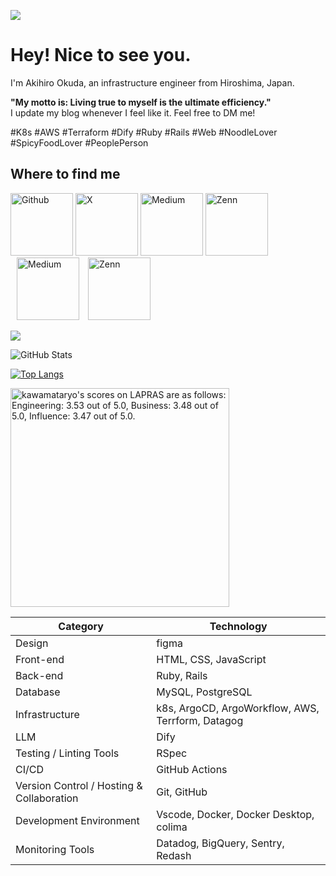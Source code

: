 ![](https://komarev.com/ghpvc/?username=aki366)

# Hey! Nice to see you.

<p>
I'm Akihiro Okuda, an infrastructure engineer from Hiroshima, Japan.</br>

<b>"My motto is: Living true to myself is the ultimate efficiency."</b></br>
I update my blog whenever I feel like it. Feel free to DM me!</br>

#K8s #AWS #Terraform #Dify #Ruby #Rails #Web #NoodleLover #SpicyFoodLover #PeoplePerson</br>
</p>

## Where to find me

<p>
  <a href="https://github.com/aki366" target="_blank"><img alt="Github" src="https://d3prslcyrefztx.cloudfront.net/icons/github-150x150-20250320.png" width="100" height="100" /></a>
  <a href="https://x.com/aki366_x" target="_blank"><img alt="X" src="https://d3prslcyrefztx.cloudfront.net/icons/x-150x150-20250320.png" width="100" height="100" /></a>
  <a href="https://www.linkedin.com/in/akihiro-okuda-039347344/" target="_blank"><img alt="Medium" src="https://d3prslcyrefztx.cloudfront.net/icons/linkedin-150x150-20250320.png" width="100" height="100" /></a>
  <a href="https://zenn.dev/aki366" target="_blank"><img alt="Zenn" src="https://d3prslcyrefztx.cloudfront.net/icons/zenn-20250320.svg" width="100" height="100" /></a>
  <a href="https://qiita.com/aki366" target="_blank"><img alt="Medium" src="https://d3prslcyrefztx.cloudfront.net/icons/qiita-300x300-20250320.png" width="100" height="100" hspace="10" /></a>
  <a href="https://note.com/aki_366" target="_blank"><img alt="Zenn" src="https://d3prslcyrefztx.cloudfront.net/icons/note-1477x1477-20250320.png" width="100" height="100" /></a>
</p>


<!-- <img alt="my skills" src="https://skillicons.dev/icons?theme=light&perline=8&i=figma,javascript,html,css,ruby,rails,rspec,redia,mysql,dify,k8s,argo,datadog,aws,terraform,githubactions,git,github,vscode,docker" /> -->

![](https://github-profile-summary-cards.vercel.app/api/cards/profile-details?username=aki366&theme=vue)

![GitHub Stats](https://github-readme-stats.vercel.app/api?username=aki366&count_private=true)

[![Top Langs](https://github-readme-stats.vercel.app/api/top-langs/?username=aki366&layout=compact&langs_count=6)](https://github.com/anuraghazra/github-readme-stats)

<!--START_SECTION:lapras-card-->
<p ><a href="https://lapras.com/public/aki366" target="_blank" rel="noopener noreferrer"><img alt="kawamataryo's scores on LAPRAS are as follows: Engineering: 3.53 out of 5.0, Business: 3.48 out of 5.0, Influence: 3.47 out of 5.0." src="https://lapras-card-generator.vercel.app/api/svg?e=3.53&b=3.48&i=3.47&b1=%2523020E27&b2=%25230E5593&i1=%2523030E21&i2=%25231688BF&l=en" width="350" ></a></p>
<!--END_SECTION:lapras-card-->

| Category | Technology |
| --- | --- |
| Design | figma |
| Front-end | HTML, CSS, JavaScript |
| Back-end | Ruby, Rails |
| Database | MySQL, PostgreSQL |
| Infrastructure | k8s, ArgoCD, ArgoWorkflow, AWS, Terrform, Datagog |
| LLM | Dify |
| Testing / Linting Tools | RSpec |
| CI/CD | GitHub Actions |
| Version Control / Hosting & Collaboration | Git, GitHub |
| Development Environment | Vscode, Docker, Docker Desktop, colima |
| Monitoring Tools　| Datadog, BigQuery, Sentry, Redash |
